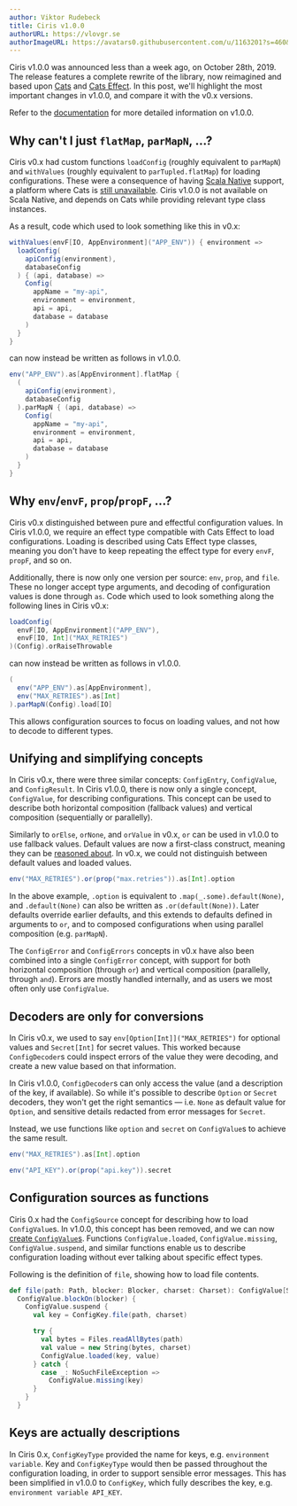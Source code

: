 ```yaml
---
author: Viktor Rudebeck
title: Ciris v1.0.0
authorURL: https://vlovgr.se
authorImageURL: https://avatars0.githubusercontent.com/u/1163201?s=460&v=4
---
```


Ciris v1.0.0 was announced less than a week ago, on October 28th, 2019. The release features a complete rewrite of the library, now reimagined and based upon [Cats](https://typelevel.org/cats) and [Cats Effect](https://typelevel.org/cats-effect). In this post, we'll highlight the most important changes in v1.0.0, and compare it with the v0.x versions.

Refer to the [documentation](https://cir.is/docs/overview) for more detailed information on v1.0.0.

<!--truncate-->

## Why can't I just `flatMap`, `parMapN`, ...?

Ciris v0.x had custom functions `loadConfig` (roughly equivalent to `parMapN`) and `withValues` (roughly equivalent to `parTupled.flatMap`) for loading configurations. These were a consequence of having [Scala Native](https://www.scala-native.org) support, a platform where Cats is [still unavailable](https://github.com/typelevel/cats/issues/1549). Ciris v1.0.0 is not available on Scala Native, and depends on Cats while providing relevant type class instances.

As a result, code which used to look something like this in v0.x:

```scala
withValues(envF[IO, AppEnvironment]("APP_ENV")) { environment =>
  loadConfig(
    apiConfig(environment),
    databaseConfig
  ) { (api, database) =>
    Config(
      appName = "my-api",
      environment = environment,
      api = api,
      database = database
    )
  }
}
```

can now instead be written as follows in v1.0.0.

```scala
env("APP_ENV").as[AppEnvironment].flatMap {
  (
    apiConfig(environment),
    databaseConfig
  ).parMapN { (api, database) =>
    Config(
      appName = "my-api",
      environment = environment,
      api = api,
      database = database
    )
  }
}
```

## Why `env`/`envF`, `prop`/`propF`, ...?

Ciris v0.x distinguished between pure and effectful configuration values. In Ciris v1.0.0, we require an effect type compatible with Cats Effect to load configurations. Loading is described using Cats Effect type classes, meaning you don't have to keep repeating the effect type for every `envF`, `propF`, and so on.

Additionally, there is now only one version per source: `env`, `prop`, and `file`. These no longer accept type arguments, and decoding of configuration values is done through `as`. Code which used to look something along the following lines in Ciris v0.x:

```scala
loadConfig(
  envF[IO, AppEnvironment]("APP_ENV"),
  envF[IO, Int]("MAX_RETRIES")
)(Config).orRaiseThrowable
```

can now instead be written as follows in v1.0.0.

```scala
(
  env("APP_ENV").as[AppEnvironment],
  env("MAX_RETRIES").as[Int]
).parMapN(Config).load[IO]
```

This allows configuration sources to focus on loading values, and not how to decode to different types.

## Unifying and simplifying concepts

In Ciris v0.x, there were three similar concepts: `ConfigEntry`, `ConfigValue`, and `ConfigResult`. In Ciris v1.0.0, there is now only a single concept, `ConfigValue`, for describing configurations. This concept can be used to describe both horizontal composition (fallback values) and vertical composition (sequentially or parallelly).

Similarly to `orElse`, `orNone`, and `orValue` in v0.x, `or` can be used in v1.0.0 to use fallback values. Default values are now a first-class construct, meaning they can be [reasoned about](https://cir.is/docs/configurations#defaults). In v0.x, we could not distinguish between default values and loaded values.

```scala
env("MAX_RETRIES").or(prop("max.retries")).as[Int].option
```

In the above example, `.option` is equivalent to `.map(_.some).default(None)`, and `.default(None)` can also be written as `.or(default(None))`. Later defaults override earlier defaults, and this extends to defaults defined in arguments to `or`, and to composed configurations when using parallel composition (e.g. `parMapN`).

The `ConfigError` and `ConfigErrors` concepts in v0.x have also been combined into a single `ConfigError` concept, with support for both horizontal composition (through `or`) and vertical composition (parallelly, through `and`). Errors are mostly handled internally, and as users we most often only use `ConfigValue`.

## Decoders are only for conversions

In Ciris v0.x, we used to say `env[Option[Int]]("MAX_RETRIES")` for optional values and `Secret[Int]` for secret values. This worked because `ConfigDecoder`s could inspect errors of the value they were decoding, and create a new value based on that information.

In Ciris v1.0.0, `ConfigDecoder`s can only access the value (and a description of the key, if available). So while it's possible to describe `Option` or `Secret` decoders, they won't get the right semantics &mdash; i.e. `None` as default value for `Option`, and sensitive details redacted from error messages for `Secret`.

Instead, we use functions like `option` and `secret` on `ConfigValue`s to achieve the same result.

```scala
env("MAX_RETRIES").as[Int].option

env("API_KEY").or(prop("api.key")).secret
```

## Configuration sources as functions

Ciris 0.x had the `ConfigSource` concept for describing how to load `ConfigValue`s. In v1.0.0, this concept has been removed, and we can now [create `ConfigValue`s](https://cir.is/docs/configurations#sources). Functions `ConfigValue.loaded`, `ConfigValue.missing`, `ConfigValue.suspend`, and similar functions enable us to describe configuration loading without ever talking about specific effect types.

Following is the definition of `file`, showing how to load file contents.

```scala
def file(path: Path, blocker: Blocker, charset: Charset): ConfigValue[String] =
  ConfigValue.blockOn(blocker) {
    ConfigValue.suspend {
      val key = ConfigKey.file(path, charset)

      try {
        val bytes = Files.readAllBytes(path)
        val value = new String(bytes, charset)
        ConfigValue.loaded(key, value)
      } catch {
        case _: NoSuchFileException =>
          ConfigValue.missing(key)
      }
    }
  }
```

## Keys are actually descriptions

In Ciris 0.x, `ConfigKeyType` provided the name for keys, e.g. `environment variable`. Key and `ConfigKeyType` would then be passed throughout the configuration loading, in order to support sensible error messages. This has been simplified in v1.0.0 to `ConfigKey`, which fully describes the key, e.g. `environment variable API_KEY`.
